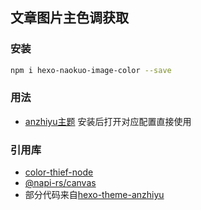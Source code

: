## 文章图片主色调获取

### 安装

```bash
npm i hexo-naokuo-image-color --save
```

### 用法

- [anzhiyu主题](https://github.com/anzhiyu-c/hexo-theme-anzhiyu) 安装后打开对应配置直接使用
 
### 引用库

- [color-thief-node](https://github.com/zicodeng/color-thief-node)
- [@napi-rs/canvas](https://github.com/Brooooooklyn/canvas)
- 部分代码来自[hexo-theme-anzhiyu](https://github.com/anzhiyu-c/hexo-theme-anzhiyu)